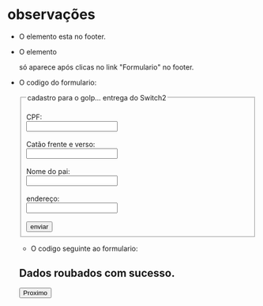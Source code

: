 # observações

- O elemento <table> esta no footer.

- O elemento <form> só aparece após clicas no link "Formulario" no footer.

- O codigo do formulario: 
<div class="form">
            <form action="" method="post">
                <fieldset>
                    <legend>cadastro para o golp... entrega do Switch2</legend>
                    <br>
                    <div class="campos">
                        <label for="CPF">CPF: </label>
                        <br>
                        <input type="text">
                    </div>
                    <br>
                    <div class="campos">
                        <label for="numeroDoCartão">Catão frente e verso:</label>
                        <br>
                        <input type="text">
                    </div>
                    <br>
                    <div class="campos">
                        <label for="nomeDoPai">Nome do pai:</label>
                        <br>
                        <input type="text">
                    </div>
                    <br>
                    <div class="campos">
                        <label for="endereço">endereço:</label>
                        <br>
                        <input type="text">
                    </div>
                    <br>
                    <input type="submit" class="button" value="enviar">
                </fieldset>
            </form>
        </div>

- O codigo seguinte ao formulario:
<div class="formularioMSG">
	<h2>Dados roubados com sucesso.</h2>
	<input type="button" onclick=noForm2() value="Proximo" class="button">
</div>